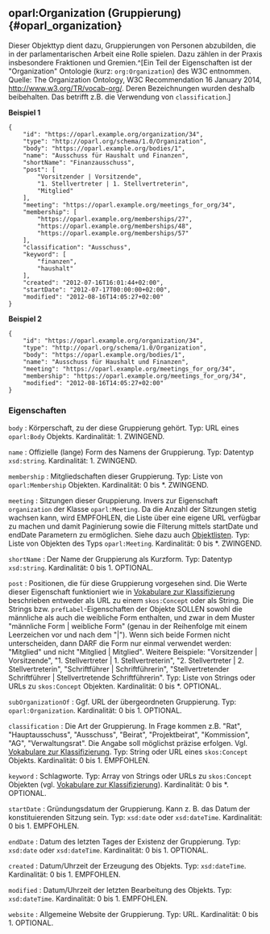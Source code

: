 oparl:Organization (Gruppierung)  {#oparl_organization}
--------------------------------

Dieser Objekttyp dient dazu, Gruppierungen von Personen abzubilden,
die in der parlamentarischen Arbeit eine Rolle spielen. Dazu zählen
in der Praxis insbesondere Fraktionen und Gremien.^[Ein Teil der 
Eigenschaften ist der "Organization" Ontologie (kurz: `org:Organization`)
des W3C entnommen. Quelle: The Organization Ontology, W3C Recommendation
16 January 2014, <http://www.w3.org/TR/vocab-org/>. Deren Bezeichnungen
wurden deshalb beibehalten. Das betrifft z.B. die Verwendung von
`classification`.]

**Beispiel 1**

~~~~~  {#organization_ex1 .json}
{
    "id": "https://oparl.example.org/organization/34",
    "type": "http://oparl.org/schema/1.0/Organization",
    "body": "https://oparl.example.org/bodies/1",
    "name": "Ausschuss für Haushalt und Finanzen",
    "shortName": "Finanzausschuss",
    "post": [
        "Vorsitzender | Vorsitzende",
        "1. Stellvertreter | 1. Stellvertreterin",
        "Mitglied"
    ],
    "meeting": "https://oparl.example.org/meetings_for_org/34",
    "membership": [
        "https://oparl.example.org/memberships/27",
        "https://oparl.example.org/memberships/48",
        "https://oparl.example.org/memberships/57"
    ],
    "classification": "Ausschuss",
    "keyword": [
        "finanzen",
        "haushalt"
    ],
    "created": "2012-07-16T16:01:44+02:00",
    "startDate": "2012-07-17T00:00:00+02:00",
    "modified": "2012-08-16T14:05:27+02:00"
}
~~~~~

**Beispiel 2**

~~~~~  {#organization_ex1 .json}
{
    "id": "https://oparl.example.org/organization/34",
    "type": "http://oparl.org/schema/1.0/Organization",
    "body": "https://oparl.example.org/bodies/1",
    "name": "Ausschuss für Haushalt und Finanzen",
    "meeting": "https://oparl.example.org/meetings_for_org/34",
    "membership": "https://oparl.example.org/meetings_for_org/34",
    "modified": "2012-08-16T14:05:27+02:00"
}
~~~~~

### Eigenschaften ###

`body`
:   Körperschaft, zu der diese Gruppierung gehört.
    Typ: URL eines `oparl:Body` Objekts.
    Kardinalität: 1.
    ZWINGEND.

`name`
:   Offizielle (lange) Form des Namens der Gruppierung.
    Typ: Datentyp `xsd:string`.
    Kardinalität: 1.
    ZWINGEND.

`membership`
:   Mitgliedschaften dieser Gruppierung.
    Typ: Liste von `oparl:Membership` Objekten.
    Kardinalität: 0 bis *.
    ZWINGEND.

`meeting`
:   Sitzungen dieser Gruppierung. Invers zur
    Eigenschaft `organization` der Klasse `oparl:Meeting`. Da die Anzahl der
    Sitzungen stetig wachsen kann, wird EMPFOHLEN, die Liste über
    eine eigene URL verfügbar zu machen und damit Paginierung sowie die Filterung
    mittels startDate und endDate Parametern zu ermöglichen. Siehe dazu auch [Objektlisten](#objektlisten).
    Typ: Liste von Objekten des Typs `oparl:Meeting`.
    Kardinalität: 0 bis *.
    ZWINGEND.

`shortName`
:   Der Name der Gruppierung als Kurzform.
    Typ: Datentyp `xsd:string`.
    Kardinalität: 0 bis 1.
    OPTIONAL.

`post`
:   Positionen, die für diese Gruppierung vorgesehen sind.
    Die Werte dieser Eigenschaft funktioniert wie in 
    [Vokabulare zur Klassifizierung](#vokabulare_klassifizierung) beschrieben entweder
    als URL zu einem `skos:Concept` oder als String.
    Die Strings bzw. `prefLabel`-Eigenschaften der Objekte SOLLEN sowohl die männliche
    als auch die weibliche Form enthalten, und zwar in dem Muster
    "männliche Form | weibliche Form" (genau in der Reihenfolge mit einem 
    Leerzeichen vor und nach dem "|"). Wenn sich beide Formen nicht unterscheiden,
    dann DARF die Form nur einmal verwendet werden: "Mitglied" und nicht "Mitglied | Mitglied".
    Weitere Beispiele: "Vorsitzender | Vorsitzende", "1. Stellvertreter | 1. Stellvertreterin",
    "2. Stellvertreter | 2. Stellvertreterin", "Schriftführer | Schriftführerin",
    "Stellvertretender Schriftführer | Stellvertretende Schriftführerin".
    Typ: Liste von Strings oder URLs zu `skos:Concept` Objekten.
    Kardinalität: 0 bis *.
    OPTIONAL.

`subOrganizationOf`
:   Ggf. URL der übergeordneten Gruppierung.
    Typ: `oparl:Organization`.
    Kardinalität: 0 bis 1.
    OPTIONAL.

`classification`
:   Die Art der Gruppierung. In Frage kommen z.B. "Rat", "Hauptausschuss", "Ausschuss",
    "Beirat", "Projektbeirat", "Kommission", "AG", "Verwaltungsrat". Die Angabe soll
    möglichst präzise erfolgen. Vgl. [Vokabulare zur Klassifizierung](#vokabulare_klassifizierung).
    Typ: String oder URL eines `skos:Concept` Objekts.
    Kardinalität: 0 bis 1.
    EMPFOHLEN.
    
`keyword`
:   Schlagworte.
    Typ: Array von Strings oder URLs zu `skos:Concept` Objekten
    (vgl. [Vokabulare zur Klassifizierung](#vokabulare_klassifizierung)).
    Kardinalität: 0 bis *.
    OPTIONAL.

`startDate`
:   Gründungsdatum der Gruppierung. Kann z. B. das Datum der konstituierenden
    Sitzung sein.
    Typ: `xsd:date` oder `xsd:dateTime`.
    Kardinalität: 0 bis 1.
    EMPFOHLEN.
    
`endDate`
:   Datum des letzten Tages der Existenz der Gruppierung.
    Typ: `xsd:date` oder `xsd:dateTime`.
    Kardinalität: 0 bis 1.
    OPTIONAL.

`created`
:   Datum/Uhrzeit der Erzeugung des Objekts.
    Typ: `xsd:dateTime`.
    Kardinalität: 0 bis 1.
    EMPFOHLEN.

`modified`
:   Datum/Uhrzeit der letzten Bearbeitung des Objekts.
    Typ: `xsd:dateTime`.
    Kardinalität: 0 bis 1.
    EMPFOHLEN.

`website`
:   Allgemeine Website der Gruppierung.
    Typ: URL.
    Kardinalität: 0 bis 1.
    OPTIONAL.
